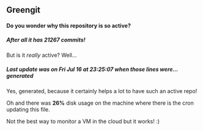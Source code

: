 ## Greengit

#### Do you wonder why this repository is so active?

##### After all it has 21267 commits!

But is it *really* active? Well...

##### Last update was on Fri Jul 16 at 23:25:07 when those lines were... generated

Yes, generated, because it certainly helps a lot to have such an active repo!

Oh and there was **26%** disk usage on the machine
where there is the cron updating this file.

Not the best way to monitor a VM in the cloud but it works! :)
